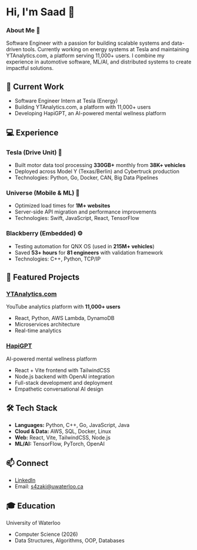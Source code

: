 # Hi, I'm Saad 👋

### About Me 🎯
Software Engineer with a passion for building scalable systems and data-driven tools. Currently working on energy systems at Tesla and maintaining YTAnalytics.com, a platform serving 11,000+ users. I combine my experience in automotive software, ML/AI, and distributed systems to create impactful solutions.

## 🔨 Current Work
- Software Engineer Intern at Tesla (Energy)
- Building YTAnalytics.com, a platform with 11,000+ users
- Developing HapiGPT, an AI-powered mental wellness platform

## 💻 Experience

### Tesla (Drive Unit) 🚗
- Built motor data tool processing **330GB+** monthly from **38K+ vehicles**
- Deployed across Model Y (Texas/Berlin) and Cybertruck production
- Technologies: Python, Go, Docker, CAN, Big Data Pipelines

### Universe (Mobile & ML) 📱
- Optimized load times for **1M+ websites**
- Server-side API migration and performance improvements
- Technologies: Swift, JavaScript, React, TensorFlow

### Blackberry (Embedded) ⚙️
- Testing automation for QNX OS (used in **215M+ vehicles**)
- Saved **53+ hours** for **81 engineers** with validation framework
- Technologies: C++, Python, TCP/IP

## 🚀 Featured Projects

### [YTAnalytics.com](https://ytanalytics.com)
YouTube analytics platform with **11,000+ users**
- React, Python, AWS Lambda, DynamoDB
- Microservices architecture
- Real-time analytics

### [HapiGPT](https://www.hapigpt.com)
AI-powered mental wellness platform
- React + Vite frontend with TailwindCSS
- Node.js backend with OpenAI integration
- Full-stack development and deployment
- Empathetic conversational AI design

## 🛠️ Tech Stack
- **Languages:** Python, C++, Go, JavaScript, Java
- **Cloud & Data:** AWS, SQL, Docker, Linux
- **Web:** React, Vite, TailwindCSS, Node.js
- **ML/AI:** TensorFlow, PyTorch, OpenAI

## 📫 Connect
- [LinkedIn](https://linkedin.com/in/SaadZaki1)
- Email: s4zaki@uwaterloo.ca

## 🎓 Education
University of Waterloo
- Computer Science (2026)
- Data Structures, Algorithms, OOP, Databases

